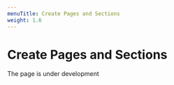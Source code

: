 ```yaml
---
menuTitle: Create Pages and Sections
weight: 1.6
---
```


# Create Pages and Sections

The page is under development
